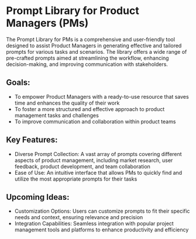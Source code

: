# Prompt Library for Product Managers (PMs)

The Prompt Library for PMs is a comprehensive and user-friendly tool designed to assist Product Managers in generating effective and tailored prompts for various tasks and scenarios. The library offers a wide range of pre-crafted prompts aimed at streamlining the workflow, enhancing decision-making, and improving communication with stakeholders.

## Goals:
* To empower Product Managers with a ready-to-use resource that saves time and enhances the quality of their work
* To foster a more structured and effective approach to product management tasks and challenges
* To improve communication and collaboration within product teams

## Key Features:
* Diverse Prompt Collection: A vast array of prompts covering different aspects of product management, including market research, user feedback, product development, and team collaboration
* Ease of Use: An intuitive interface that allows PMs to quickly find and utilize the most appropriate prompts for their tasks

## Upcoming Ideas:
* Customization Options: Users can customize prompts to fit their specific needs and context, ensuring relevance and precision
* Integration Capabilities: Seamless integration with popular project management tools and platforms to enhance productivity and efficiency
